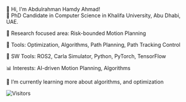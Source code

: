 
👋 Hi, I'm Abdulrahman Hamdy Ahmad!  
🚀 PhD Candidate in Computer Science in Khalifa University, Abu Dhabi, UAE.

🧠 Research focused area: Risk-bounded Motion Planning

🔧 Tools: Optimization, Algorithms, Path Planning, Path Tracking Control

🔧 SW Tools: ROS2, Carla Simulator, Python, PyTorch, TensorFlow  

📊 Interests: AI-driven Motion Planning, Algorithms

🌱 I’m currently learning more about algorithms, and optimization

![Visitors](https://visitor-badge.glitch.me/badge?page_id=yourusername.yourrepo)


<!--
**abdohamdy7/abdohamdy7** is a ✨ _special_ ✨ repository because its `README.md` (this file) appears on your GitHub profile.

Here are some ideas to get you started:

- 🔭 I’m currently working on ...
- 🌱 I’m currently learning ...
- 👯 I’m looking to collaborate on ...
- 🤔 I’m looking for help with ...
- 💬 Ask me about ...
- 📫 How to reach me: ...
- 😄 Pronouns: ...
- ⚡ Fun fact: ...
-->
